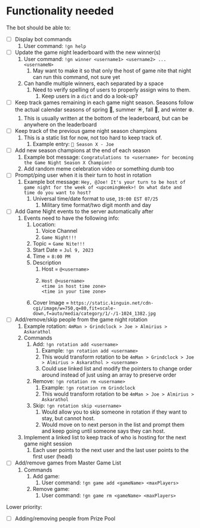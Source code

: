# Functionality needed

The bot should be able to:

- [ ] Display bot commands
  1. User command: `!gn help`
- [ ] Update the game night leaderboard with the new winner(s)
  1. User command: `!gn winner <username1> <username2> ... <usernameN>`
     1. May want to make it so that only the host of game nite that night can run this command, not sure yet
  2. Can handle multiple winners, each separated by a space
     1. Need to verify spelling of users to properly assign wins to them.
        1. Keep users in a `dict` and do a look-up?
- [ ] Keep track games remaining in each game night season. Seasons follow the actual calendar seasons of spring 🌸, summer ☀️, fall 🍂, and winter ❄️.
  1.  This is usually written at the bottom of the leaderboard, but can be anywhere on the leaderboard
- [ ] Keep track of the previous game night season champions
  1. This is a static list for now, not too hard to keep track of.
     1. Example entry: `👑 Season X - Joe`
- [ ] Add new season champions at the end of each season
  1. Example bot message: `Congratulations to <username> for becoming the Game Night Season X Champion!`
  2. Add random meme celebration video or something dumb too
- [ ] Prompt/ping user when it is their turn to host in rotation
  1. Example bot message: `Hey, @Joe! It's your turn to be host of game night for the week of <upcomingWeek>! On what date and time do you want to host?`
     1. Universal time/date format to use, `19:00 EST 07/25`
        1. Military time format/two digit month and day
- [ ] Add Game Night events to the server automatically after
  1. Events need to have the following info:
     1. Location:
        1. Voice Channel
        2. `Game Night!!!`
     2. Topic = `Game Nite!!!`
     3. Start Date = `Jul 9, 2023`
     4. Time = `8:00 PM`
     5. Description
        1. Host = `@<username>`
        2. ```
           Host @<username>
           <time in host time zone>
           <time in your time zone>
           ```
     6. Cover Image = `https://static.kinguin.net/cdn-cgi/image/w=750,q=80,fit=scale-down,f=auto/media/category/1/-/1-1024_1382.jpg`
- [ ] Add/remove/skip people from the game night rotation
  1. Example rotation: `4mMan > Grindclock > Joe > Almirius > Askarathol`
  2. Commands
     1. Add: `!gn rotation add <username>`
        1. Example: `!gn rotation add <username>`
        2. This would transform rotation to be `4mMan > Grindclock > Joe > Almirius > Askarathol > <username>`
        3. Could use linked list and modify the pointers to change order around instead of just using an array to preserve order
     2. Remove: `!gn rotation rm <username>`
        1. Example: `!gn rotation rm Grindclock`
        2. This would transform rotation to be `4mMan > Joe > Almirius > Askarathol`
     3. Skip: `!gn rotation skip <username>`
        1. Would allow you to skip someone in rotation if they want to stay, but cannot host.
        2. Would move on to next person in the list and prompt them and keep going until someone says they can host.
  3. Implement a linked list to keep track of who is hosting for the next game night session
     1. Each user points to the next user and the last user points to the first user (head)
- [ ] Add/remove games from Master Game List
  1. Commands
     1. Add game:
        1. User command: `!gn game add <gameName> <maxPlayers>`
     2. Remove game:
        1. User command: `!gn game rm <gameName> <maxPlayers>`

Lower priority:

- [ ] Adding/removing people from Prize Pool
